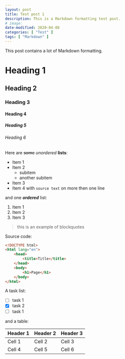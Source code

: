 ```yaml
---
layout: post
title: Test post 1
description: This is a Markdown formatting test post.
# image:
date-modified: 2020-04-08
categories: [ "Test" ]
tags: [ "Markdown" ]
---
```


This post contains a lot of Markdown formatting.

# Heading 1
## Heading 2
### Heading 3
#### Heading 4
##### Heading 5
###### Heading 6

Here are ~~some~~ *unordered* **lists**:

* Item 1
* Item 2
  * subitem
  * another subitem
* Item 3
* Item 4 with `source text`
  on more then one line

and one ***ordered*** list:

1. Item 1
1. Item 2
1. Item 3

> this is an example
> of blockquotes

Source code:

```html
<!DOCTYPE html>
<html lang="en">
    <head>
        <title>Title</title>
    </head>
    <body>
        <h1>Page</h1>
    </body>
</html>
```

A task list:

* [ ] task 1
* [x] task 2
* [ ] task 1

and a table:

Header 1 | Header 2 | Header 3
-------- | -------- | --------
Cell 1 | Cell 2 | Cell 3
Cell 4 | Cell 5 | Cell 6
